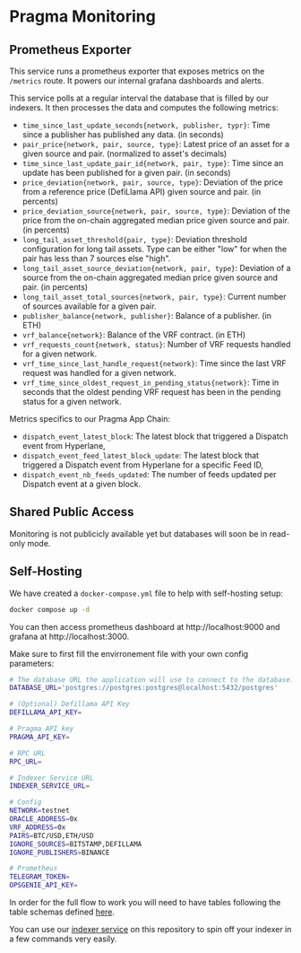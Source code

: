# Pragma Monitoring

## Prometheus Exporter

This service runs a prometheus exporter that exposes metrics on the `/metrics` route.
It powers our internal grafana dashboards and alerts.

This service polls at a regular interval the database that is filled by our indexers.
It then processes the data and computes the following metrics:

- `time_since_last_update_seconds{network, publisher, typr}`: Time since a publisher has published any data. (in seconds)
- `pair_price{network, pair, source, type}`: Latest price of an asset for a given source and pair. (normalized to asset's decimals)
- `time_since_last_update_pair_id{network, pair, type}`: Time since an update has been published for a given pair. (in seconds)
- `price_deviation{network, pair, source, type}`: Deviation of the price from a reference price (DefiLlama API) given source and pair. (in percents)
- `price_deviation_source{network, pair, source, type}`: Deviation of the price from the on-chain aggregated median price given source and pair. (in percents)
- `long_tail_asset_threshold{pair, type}`: Deviation threshold configuration for long tail assets. Type can be either "low" for when the pair has less than 7 sources else "high".
- `long_tail_asset_source_deviation{network, pair, type}`: Deviation of a source from the on-chain aggregated median price given source and pair. (in percents)
- `long_tail_asset_total_sources{network, pair, type}`: Current number of sources available for a given pair.
- `publisher_balance{network, publisher}`: Balance of a publisher. (in ETH)
- `vrf_balance{network}`: Balance of the VRF contract. (in ETH)
- `vrf_requests_count{network, status}`: Number of VRF requests handled for a given network.
- `vrf_time_since_last_handle_request{network}`: Time since the last VRF request was handled for a given network.
- `vrf_time_since_oldest_request_in_pending_status{network}`: Time in seconds that the oldest pending VRF request has been in the pending status for a given network.

Metrics specifics to our Pragma App Chain:

- `dispatch_event_latest_block`: The latest block that triggered a Dispatch event from Hyperlane,
- `dispatch_event_feed_latest_block_update`: The latest block that triggered a Dispatch event from Hyperlane for a specific Feed ID,
- `dispatch_event_nb_feeds_updated`: The number of feeds updated per Dispatch event at a given block.

## Shared Public Access

Monitoring is not publicicly available yet but databases will soon be in read-only mode.

## Self-Hosting

We have created a `docker-compose.yml` file to help with self-hosting setup:

```bash
docker compose up -d
```

You can then access prometheus dashboard at http://localhost:9000 and grafana at http://localhost:3000.

Make sure to first fill the envirronement file with your own config parameters:

```bash
# The database URL the application will use to connect to the database.
DATABASE_URL='postgres://postgres:postgres@localhost:5432/postgres'

# (Optional) Defillama API Key
DEFILLAMA_API_KEY=

# Pragma API key
PRAGMA_API_KEY=

# RPC URL
RPC_URL=

# Indexer Service URL
INDEXER_SERVICE_URL=

# Config
NETWORK=testnet
ORACLE_ADDRESS=0x
VRF_ADDRESS=0x
PAIRS=BTC/USD,ETH/USD
IGNORE_SOURCES=BITSTAMP,DEFILLAMA
IGNORE_PUBLISHERS=BINANCE

# Prometheus
TELEGRAM_TOKEN=
OPSGENIE_API_KEY=
```

In order for the full flow to work you will need to have tables following the table schemas defined <a href="src/schema.rs">here</a>.

You can use our [indexer service](https://github.com/Astraly-Labs/indexer-service) on this repository to spin off your indexer in a few commands very easily.
